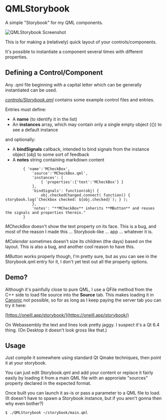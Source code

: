 # QMLStorybook
A simple "Storybook" for my QML components.

![QMLStorybook Screenshot](https://user-images.githubusercontent.com/10540429/202076390-0c6d7708-a9a6-464b-a521-8d44c689a9b7.png)

This is for making a (relatively) quick layout of your controls/components.

It's possible to instantiate a component several times with different properties.

## Defining a Control/Component

Any .qml file beginning with a capital letter which can be generally instantiated can be used.

*[controls/Storybook.qml](/controls/Storybook.qml)* contains some example control files and entries.

Entries must define:
 * A **name** (to identify it in the list)
 * An **instances** array, which may contain only a single empty object ({}) to see a default instance

and optionally:
 * A **bindSignals** callback, intended to bind signals from the instance object (*obj*) to some sort of feedback
 * A **notes** string containing markdown content

```
        { 'name':'MCheckBox',
            'source':'MCheckBox.qml',
            'instances': [
                { 'properties':{'text':'MCheckBox'} }
            ],
            'bindSignals': function(obj) {
                obj.checkedChanged.connect( function() { storybook.log(`Checkbox checked: ${obj.checked}`); } );
            },
            'notes': "**MCheckBox** inherits **MButton** and reuses the signals and properties therein."
        }
```

*MCheckBox* doesn't show the text property on its face. This is a bug, and most of the reason I made this ... Storybook-like ... app ... whatever it is.

*MCalendar* sometimes doesn't size its children (the days) based on the layout. This is also a bug, and another cool reason to have this.

*MButton* works properly though, I'm pretty sure, but as you can see in the Storybook.qml entry for it, I don't yet test out all the property options.

## Demo?

Although it's painfully close to pure QML, I use a QFile method from the C++ side to load file source into the **Source** tab. This makes loading it in [Canonic](https://www.canonic.com/) not possible, so for as long as I keep paying the server tab you can try it here:

[https://oneill.app/storybook/](https://oneill.app/storybook/)

On Webassembly the text and lines look pretty jaggy. I suspect it's a Qt 6.4 thing. (On Desktop it doesn't look gross like that.)


## Usage

Just compile it somewhere using standard Qt Qmake techniques, then point it at your storybook.

You can just edit Storybook.qml and add your content or replace it fairly easily by loading it from a main QML file with an approriate "sources" property declared in the expected format.

Once built you can launch it as-is or pass a parameter to a QML file to load. (It doesn't have to spawn a Storybook instance, but if you aren't gonna then why even bother?)

```
$ ./QMLStorybook ~/storybook/main.qml
```


